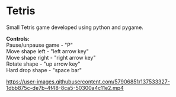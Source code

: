 # Tetris
Small Tetris game developed using python and pygame.

**Controls:**\
  Pause/unpause game - "P"\
  Move shape left - "left arrow key"\
  Move shape right - "right arrow key"\
  Rotate shape - "up arrow key"\
  Hard drop shape - "space bar"

https://user-images.githubusercontent.com/57906851/137533327-1dbb875c-de7b-4f48-8ca5-50300a4c11e2.mp4

